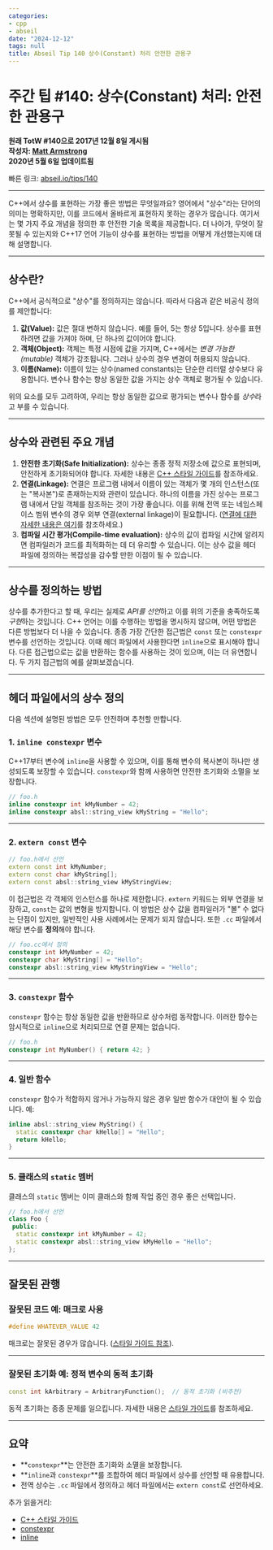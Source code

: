 ```yaml
---
categories:
- cpp
- abseil
date: "2024-12-12"
tags: null
title: Abseil Tip 140 상수(Constant) 처리 안전한 관용구
---
```



# 주간 팁 #140: 상수(Constant) 처리: 안전한 관용구

**원래 TotW #140으로 2017년 12월 8일 게시됨**  
**작성자: [Matt Armstrong](mailto:gmatta@gmail.com)**  
**2020년 5월 6일 업데이트됨**  

빠른 링크: [abseil.io/tips/140](https://abseil.io/tips/140)

---

C++에서 상수를 표현하는 가장 좋은 방법은 무엇일까요? 영어에서 "상수"라는 단어의 의미는 명확하지만, 이를 코드에서 올바르게 표현하지 못하는 경우가 많습니다. 여기서는 몇 가지 주요 개념을 정의한 후 안전한 기술 목록을 제공합니다. 더 나아가, 무엇이 잘못될 수 있는지와 C++17 언어 기능이 상수를 표현하는 방법을 어떻게 개선했는지에 대해 설명합니다.

---

## 상수란?

C++에서 공식적으로 "상수"를 정의하지는 않습니다. 따라서 다음과 같은 비공식 정의를 제안합니다:

1. **값(Value):** 값은 절대 변하지 않습니다. 예를 들어, 5는 항상 5입니다. 상수를 표현하려면 값을 가져야 하며, 단 하나의 값이어야 합니다.
2. **객체(Object):** 객체는 특정 시점에 값을 가지며, C++에서는 *변경 가능한(mutable)* 객체가 강조됩니다. 그러나 상수의 경우 변경이 허용되지 않습니다.
3. **이름(Name):** 이름이 있는 상수(named constants)는 단순한 리터럴 상수보다 유용합니다. 변수나 함수는 항상 동일한 값을 가지는 상수 객체로 평가될 수 있습니다.

위의 요소를 모두 고려하여, 우리는 항상 동일한 값으로 평가되는 변수나 함수를 *상수*라고 부를 수 있습니다.

---

## 상수와 관련된 주요 개념

1. **안전한 초기화(Safe Initialization):** 상수는 종종 정적 저장소에 값으로 표현되며, 안전하게 초기화되어야 합니다. 자세한 내용은 [C++ 스타일 가이드](https://google.github.io/styleguide/cppguide.html#Static_and_Global_Variables)를 참조하세요.
2. **연결(Linkage):** 연결은 프로그램 내에서 이름이 있는 객체가 몇 개의 인스턴스(또는 "복사본")로 존재하는지와 관련이 있습니다. 하나의 이름을 가진 상수는 프로그램 내에서 단일 객체를 참조하는 것이 가장 좋습니다. 이를 위해 전역 또는 네임스페이스 범위 변수의 경우 외부 연결(external linkage)이 필요합니다. ([연결에 대한 자세한 내용은 여기](http://en.cppreference.com/w/cpp/language/storage_duration)를 참조하세요.)
3. **컴파일 시간 평가(Compile-time evaluation):** 상수의 값이 컴파일 시간에 알려지면 컴파일러가 코드를 최적화하는 데 더 유리할 수 있습니다. 이는 상수 값을 헤더 파일에 정의하는 복잡성을 감수할 만한 이점이 될 수 있습니다.

---

## 상수를 정의하는 방법

상수를 추가한다고 할 때, 우리는 실제로 *API를 선언*하고 이를 위의 기준을 충족하도록 *구현*하는 것입니다. C++ 언어는 이를 수행하는 방법을 명시하지 않으며, 어떤 방법은 다른 방법보다 더 나을 수 있습니다. 종종 가장 간단한 접근법은 `const` 또는 `constexpr` 변수를 선언하는 것입니다. 이때 헤더 파일에서 사용한다면 `inline`으로 표시해야 합니다. 다른 접근법으로는 값을 반환하는 함수를 사용하는 것이 있으며, 이는 더 유연합니다. 두 가지 접근법의 예를 살펴보겠습니다.

---

## 헤더 파일에서의 상수 정의

다음 섹션에 설명된 방법은 모두 안전하며 추천할 만합니다.

### 1. `inline constexpr` 변수

C++17부터 변수에 `inline`을 사용할 수 있으며, 이를 통해 변수의 복사본이 하나만 생성되도록 보장할 수 있습니다. `constexpr`와 함께 사용하면 안전한 초기화와 소멸을 보장합니다.

```cpp
// foo.h
inline constexpr int kMyNumber = 42;
inline constexpr absl::string_view kMyString = "Hello";
```

---

### 2. `extern const` 변수

```cpp
// foo.h에서 선언
extern const int kMyNumber;
extern const char kMyString[];
extern const absl::string_view kMyStringView;
```

이 접근법은 각 객체의 인스턴스를 하나로 제한합니다. `extern` 키워드는 외부 연결을 보장하고, `const`는 값의 변형을 방지합니다. 이 방법은 상수 값을 컴파일러가 "볼" 수 없다는 단점이 있지만, 일반적인 사용 사례에서는 문제가 되지 않습니다. 또한 `.cc` 파일에서 해당 변수를 **정의**해야 합니다.

```cpp
// foo.cc에서 정의
constexpr int kMyNumber = 42;
constexpr char kMyString[] = "Hello";
constexpr absl::string_view kMyStringView = "Hello";
```

---

### 3. `constexpr` 함수

`constexpr` 함수는 항상 동일한 값을 반환하므로 상수처럼 동작합니다. 이러한 함수는 암시적으로 `inline`으로 처리되므로 연결 문제는 없습니다.

```cpp
// foo.h
constexpr int MyNumber() { return 42; }
```

---

### 4. 일반 함수

`constexpr` 함수가 적합하지 않거나 가능하지 않은 경우 일반 함수가 대안이 될 수 있습니다. 예:

```cpp
inline absl::string_view MyString() {
  static constexpr char kHello[] = "Hello";
  return kHello;
}
```

---

### 5. 클래스의 `static` 멤버

클래스의 `static` 멤버는 이미 클래스와 함께 작업 중인 경우 좋은 선택입니다.

```cpp
// foo.h에서 선언
class Foo {
 public:
  static constexpr int kMyNumber = 42;
  static constexpr absl::string_view kMyHello = "Hello";
};
```

---

## 잘못된 관행

### 잘못된 코드 예: 매크로 사용

```cpp
#define WHATEVER_VALUE 42
```

매크로는 잘못된 경우가 많습니다. ([스타일 가이드 참조](https://google.github.io/styleguide/cppguide.html#Preprocessor_Macros)).

---

### 잘못된 초기화 예: 정적 변수의 동적 초기화

```cpp
const int kArbitrary = ArbitraryFunction();  // 동적 초기화 (비추천)
```

동적 초기화는 종종 문제를 일으킵니다. 자세한 내용은 [스타일 가이드](https://google.github.io/styleguide/cppguide.html#Static_and_Global_Variables)를 참조하세요.

---

## 요약

- **`constexpr`**는 안전한 초기화와 소멸을 보장합니다.
- **`inline`과 `constexpr`**를 조합하여 헤더 파일에서 상수를 선언할 때 유용합니다.
- 전역 상수는 `.cc` 파일에서 정의하고 헤더 파일에서는 `extern const`로 선언하세요.

추가 읽을거리:  
- [C++ 스타일 가이드](https://google.github.io/styleguide/cppguide.html#Static_and_Global_Variables)  
- [constexpr](http://en.cppreference.com/w/cpp/language/constexpr)  
- [inline](http://en.cppreference.com/w/cpp/language/inline)  